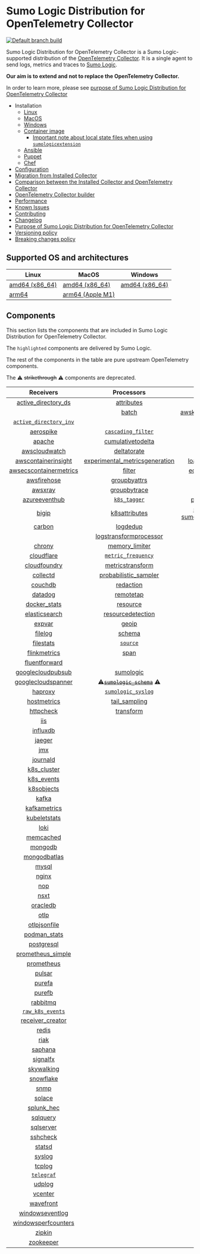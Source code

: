 # Sumo Logic Distribution for OpenTelemetry Collector

[![Default branch build](https://github.com/SumoLogic/sumologic-otel-collector/actions/workflows/dev_builds.yml/badge.svg)](https://github.com/SumoLogic/sumologic-otel-collector/actions/workflows/dev_builds.yml)

Sumo Logic Distribution for OpenTelemetry Collector is a Sumo Logic-supported distribution of the [OpenTelemetry Collector][otc_link].
It is a single agent to send logs, metrics and traces to [Sumo Logic][sumologic].

**Our aim is to extend and not to replace the OpenTelemetry Collector.**

In order to learn more, please see [purpose of Sumo Logic Distribution for OpenTelemetry Collector][purpose]

- Installation
  - [Linux][linux_installation]
  - [MacOS][macos_installation]
  - [Windows][windows_installation]
  - [Container image](/docs/installation.md#container-image)
    - [Important note about local state files when using `sumologicextension`](/docs/installation.md#important-note-about-local-state-files-when-using-sumologicextension)
  - [Ansible](/docs/installation.md#ansible)
  - [Puppet](/docs/installation.md#puppet)
  - [Chef](/docs/installation.md#chef)
- [Configuration](docs/configuration.md)
- [Migration from Installed Collector](docs/migration.md)
- [Comparison between the Installed Collector and OpenTelemetry Collector](docs/comparison.md)
- [OpenTelemetry Collector builder](./otelcolbuilder/README.md)
- [Performance]
- [Known Issues]
- [Contributing](./CONTRIBUTING.md)
- [Changelog](./CHANGELOG.md)
- [Purpose of Sumo Logic Distribution for OpenTelemetry Collector][purpose]
- [Versioning policy][versioning]
- [Breaking changes policy][breaking]

## Supported OS and architectures

| Linux                         | MacOS                         | Windows                     |
| ----------------------------- | ----------------------------- | --------------------------- |
| [amd64 (x86_64)][linux_amd64] | [amd64 (x86_64)][mac_amd64]   | [amd64 (x86_64)][win_amd64] |
| [arm64][linux_arm64]          | [arm64 (Apple M1)][mac_arm64] |                             |

## Components

This section lists the components that are included in Sumo Logic Distribution for OpenTelemetry Collector.

The `highlighted` components are delivered by Sumo Logic.

The rest of the components in the table are pure upstream OpenTelemetry components.

The ⚠️ ~~strikethrough~~ ⚠️ components are deprecated.

|                        Receivers                         |                          Processors                          |               Exporters                |                 Extensions                  |             Connectors              |
| :------------------------------------------------------: | :----------------------------------------------------------: | :------------------------------------: | :-----------------------------------------: | :---------------------------------: |
|     [active_directory_ds][activedirectorydsreceiver]     |              [attributes][attributesprocessor]               |         [awss3][awss3exporter]         |       [asapclient][asapauthextension]       |     [forward][forwardconnector]     |
|                                                          |                   [batch][batchprocessor]                    |          [awskinesisexporter]          |                                             |                                     |
|   [`active_directory_inv`][activedirectoryinvreceiver]   |                                                              |        [carbon][carbonexporter]        |                 [awsproxy]                  |       [count][countconnector]       |
|              [aerospike][aerospikereceiver]              |        [`cascading_filter`][cascadingfilterprocessor]        |         [debug][debugexporter]         |       [basicauth][basicauthextension]       |  [exceptions][exceptionsconnector]  |
|                 [apache][apachereceiver]                 |       [cumulativetodelta][cumulativetodeltaprocessor]        |          [file][fileexporter]          | [bearertokenauth][bearertokenauthextension] |    [failover][failoverconnector]    |
|          [awscloudwatch][awscloudwatchreceiver]          |             [deltatorate][deltatorateprocessor]              |         [kafka][kafkaexporter]         |           [db_storage][dbstorage]           |  [roundrobin][roundrobinconnector]  |
|    [awscontainerinsight][awscontainerinsightreceiver]    | [experimental_metricsgeneration][metricsgenerationprocessor] | [loadbalancing][loadbalancingexporter] |      [docker_observer][dockerobserver]      |     [routing][routingconnector]     |
| [awsecscontainermetrics][awsecscontainermetricsreceiver] |                  [filter][filterprocessor]                   |      [ecs_observer][ecsobserver]       |    [servicegraph][servicegraphconnector]    |                                     |
|            [awsfirehose][awsfirehosereceiver]            |            [groupbyattrs][groupbyattrsprocessor]             |          [otlp][otlpexporter]          |    [ecs_task_observer][ecstaskobserver]     | [spanmetrics][spanmetricsconnector] |
|                [awsxray][awsxrayreceiver]                |            [groupbytrace][groupbytraceprocessor]             |      [otlphttp][otlphttpexporter]      |         [file_storage][filestorage]         |                                     |
|          [azureeventhub][azureeventhubreceiver]          |                 [`k8s_tagger`][k8sprocessor]                 |    [prometheus][prometheusexporter]    |   [headerssetter][headerssetterextension]   |                                     |
|                  [bigip][bigipreceiver]                  |           [k8sattributes][k8sattributesprocessor]            |    [sumologic] [sumologicexporter]     |    [health_check][healthcheckextension]     |                                     |
|                 [carbon][carbonreceiver]                 |                [logdedup][logdedupprocessor]                 |        [syslog][syslogexporter]        |        [host_observer][hostobserver]        |                                     |
|                                                          |       [logstransformprocessor][logstransformprocessor]       |                                        |                                             |                                     |
|                 [chrony][chronyreceiver]                 |           [memory_limiter][memorylimiterprocessor]           |           [nop][nopexporter]           |       [http_forwarder][httpforwarder]       |                                     |
|             [cloudflare][cloudflarereceiver]             |        [`metric_frequency`][metricfrequencyprocessor]        |                                        |           [jaegerremotesampling]            |                                     |
|           [cloudfoundry][cloudfoundryreceiver]           |        [metricstransform][metricstransformprocessor]         |                                        |         [k8s_observer][k8sobserver]         |                                     |
|               [collectd][collectdreceiver]               |    [probabilistic_sampler][probabilisticsamplerprocessor]    |                                        |                                             |                                     |
|                [couchdb][couchdbreceiver]                |               [redaction][redactionprocessor]                |                                        |  [oauth2client][oauth2clientauthextension]  |                                     |
|                [datadog][datadogreceiver]                |               [remotetap][remotetapprocessor]                |                                        |          [oidc][oidcauthextension]          |                                     |
|           [docker_stats][dockerstatsreceiver]            |                [resource][resourceprocessor]                 |                                        |           [pprof][pprofextension]           |                                     |
|          [elasticsearch][elasticsearchreceiver]          |       [resourcedetection][resourcedetectionprocessor]        |                                        |       [sigv4auth][sigv4authextension]       |                                     |
|                 [expvar][expvarreceiver]                 |                 [geoip][geoipprocessor]                  |                                        |      [`sumologic`][sumologicextension]      |                                     |
|                [filelog][filelogreceiver]                |                  [schema][schemaprocessor]                   |                                        |          [zpages][zpagesextension]          |                                     |
|              [filestats][filestatsreceiver]              |                 [`source`][sourceprocessor]                  |                                        |                                             |                                     |
|           [flinkmetrics][flinkmetricsreceiver]           |                    [span][spanprocessor]                     |                                        |                                             |                                     |
|          [fluentforward][fluentforwardreceiver]          |                                                              |                                        |                                             |                                     |
|      [googlecloudpubsub][googlecloudpubsubreceiver]      |               [sumologic][sumologicprocessor]                |                                        |                                             |                                     |
|     [googlecloudspanner][googlecloudspannerreceiver]     |   ⚠️~~[`sumologic_schema`][sumologicschemaprocessor]~~ ⚠️    |                                        |                                             |                                     |
|                [haproxy][haproxyreceiver]                |        [`sumologic_syslog`][sumologicsyslogprocessor]        |                                        |                                             |                                     |
|            [hostmetrics][hostmetricsreceiver]            |            [tail_sampling][tailsamplingprocessor]            |                                        |                                             |                                     |
|              [httpcheck][httpcheckreceiver]              |               [transform][transformprocessor]                |                                        |                                             |                                     |
|                    [iis][iisreceiver]                        |                                       |                                        |                                             |                                     |
|               [influxdb][influxdbreceiver]               |                                                              |                                        |                                             |                                     |
|                 [jaeger][jaegerreceiver]                 |                                                              |                                        |                                             |                                     |
|                    [jmx][jmxreceiver]                    |                                                              |                                        |                                             |                                     |
|               [journald][journaldreceiver]               |                                                              |                                        |                                             |                                     |
|            [k8s_cluster][k8sclusterreceiver]             |                                                              |                                        |                                             |                                     |
|             [k8s_events][k8seventsreceiver]              |                                                              |                                        |                                             |                                     |
|             [k8sobjects][k8sobjectsreceiver]             |                                                              |                                        |                                             |                                     |
|                  [kafka][kafkareceiver]                  |                                                              |                                        |                                             |                                     |
|           [kafkametrics][kafkametricsreceiver]           |                                                              |                                        |                                             |                                     |
|           [kubeletstats][kubeletstatsreceiver]           |                                                              |                                        |                                             |                                     |
|                   [loki][lokireceiver]                   |                                                              |                                        |                                             |                                     |
|              [memcached][memcachedreceiver]              |                                                              |                                        |                                             |                                     |
|                [mongodb][mongodbreceiver]                |                                                              |                                        |                                             |                                     |
|           [mongodbatlas][mongodbatlasreceiver]           |                                                              |                                        |                                             |                                     |
|                  [mysql][mysqlreceiver]                  |                                                              |                                        |                                             |                                     |
|                  [nginx][nginxreceiver]                  |                                                              |                                        |                                             |                                     |
|                    [nop][nopreceiver]                    |                                                              |                                        |                                             |                                     |
|                   [nsxt][nsxtreceiver]                   |                                                              |                                        |                                             |                                     |
|               [oracledb][oracledbreceiver]               |                                                              |                                        |                                             |                                     |
|                   [otlp][otlpreceiver]                   |                                                              |                                        |                                             |                                     |
|           [otlpjsonfile][otlpjsonfilereceiver]           |                                                              |                                        |                                             |                                     |
|              [podman_stats][podmanreceiver]              |                                                              |                                        |                                             |                                     |
|             [postgresql][postgresqlreceiver]             |                                                              |                                        |                                             |                                     |
|      [prometheus_simple][simpleprometheusreceiver]       |                                                              |                                        |                                             |                                     |
|             [prometheus][prometheusreceiver]             |                                                              |                                        |                                             |                                     |
|                 [pulsar][pulsarreceiver]                 |                                                              |                                        |                                             |                                     |
|                 [purefa][purefareceiver]                 |                                                              |                                        |                                             |                                     |
|                 [purefb][purefbreceiver]                 |                                                              |                                        |                                             |                                     |
|               [rabbitmq][rabbitmqreceiver]               |                                                              |                                        |                                             |                                     |
|         [`raw_k8s_events`][rawk8seventsreceiver]         |                                                              |                                        |                                             |                                     |
|           [receiver_creator][receivercreator]            |                                                              |                                        |                                             |                                     |
|                  [redis][redisreceiver]                  |                                                              |                                        |                                             |                                     |
|                   [riak][riakreceiver]                   |                                                              |                                        |                                             |                                     |
|                [saphana][saphanareceiver]                |                                                              |                                        |                                             |                                     |
|               [signalfx][signalfxreceiver]               |                                                              |                                        |                                             |                                     |
|             [skywalking][skywalkingreceiver]             |                                                              |                                        |                                             |                                     |
|              [snowflake][snowflakereceiver]              |                                                              |                                        |                                             |                                     |
|                   [snmp][snmpreceiver]                   |                                                              |                                        |                                             |                                     |
|                 [solace][solacereceiver]                 |                                                              |                                        |                                             |                                     |
|             [splunk_hec][splunkhecreceiver]              |                                                              |                                        |                                             |                                     |
|               [sqlquery][sqlqueryreceiver]               |                                                              |                                        |                                             |                                     |
|              [sqlserver][sqlserverreceiver]              |                                                              |                                        |                                             |                                     |
|               [sshcheck][sshcheckreceiver]               |                                                              |                                        |                                             |                                     |
|                 [statsd][statsdreceiver]                 |                                                              |                                        |                                             |                                     |
|                 [syslog][syslogreceiver]                 |                                                              |                                        |                                             |                                     |
|                 [tcplog][tcplogreceiver]                 |                                                              |                                        |                                             |                                     |
|              [`telegraf`][telegrafreceiver]              |                                                              |                                        |                                             |                                     |
|                 [udplog][udplogreceiver]                 |                                                              |                                        |                                             |                                     |
|                [vcenter][vcenterreceiver]                |                                                              |                                        |                                             |                                     |
|              [wavefront][wavefrontreceiver]              |                                                              |                                        |                                             |                                     |
|        [windowseventlog][windowseventlogreceiver]        |                                                              |                                        |                                             |                                     |
|    [windowsperfcounters][windowsperfcountersreceiver]    |                                                              |                                        |                                             |                                     |
|                 [zipkin][zipkinreceiver]                 |                                                              |                                        |                                             |                                     |
|              [zookeeper][zookeeperreceiver]              |                                                              |                                        |                                             |                                     |

[otc_link]: https://github.com/open-telemetry/opentelemetry-collector
[sumologic]: https://www.sumologic.com
[linux_installation]: https://help.sumologic.com/docs/send-data/opentelemetry-collector/install-collector-linux/
[macos_installation]: https://help.sumologic.com/docs/send-data/opentelemetry-collector/install-collector-macos/
[windows_installation]: https://help.sumologic.com/docs/send-data/opentelemetry-collector/install-collector-windows/
[performance]: https://help.sumologic.com/docs/send-data/opentelemetry-collector/#performance
[known issues]: https://help.sumologic.com/docs/send-data/opentelemetry-collector/troubleshooting-faq/#known-issues
[purpose]: https://help.sumologic.com/docs/send-data/opentelemetry-collector/sumo-logic-opentelemetry-vs-opentelemetry-upstream-relationship/
[versioning]: https://help.sumologic.com/docs/send-data/opentelemetry-collector/sumo-logic-opentelemetry-vs-opentelemetry-upstream-relationship/#versioning-policy
[breaking]: https://help.sumologic.com/docs/send-data/opentelemetry-collector/sumo-logic-opentelemetry-vs-opentelemetry-upstream-relationship/#versioning-policy
[linux_amd64]: ./docs/installation.md#linux-on-amd64-x86-64
[linux_arm64]: ./docs/installation.md#linux-on-arm64
[mac_amd64]: ./docs/installation.md#macos-on-amd64-x86-64
[mac_arm64]: ./docs/installation.md#macos-on-arm64-apple-m1-x86-64
[win_amd64]: ./docs/installation.md#windows
[activedirectorydsreceiver]: https://github.com/open-telemetry/opentelemetry-collector-contrib/tree/v0.133.0/receiver/activedirectorydsreceiver
[activedirectoryinvreceiver]: ./pkg/receiver/activedirectoryinvreceiver
[aerospikereceiver]: https://github.com/open-telemetry/opentelemetry-collector-contrib/tree/v0.133.0/receiver/aerospikereceiver
[apachereceiver]: https://github.com/open-telemetry/opentelemetry-collector-contrib/tree/v0.133.0/receiver/apachereceiver
[awscloudwatchreceiver]: https://github.com/open-telemetry/opentelemetry-collector-contrib/tree/v0.133.0/receiver/awscloudwatchreceiver
[awscontainerinsightreceiver]: https://github.com/open-telemetry/opentelemetry-collector-contrib/tree/v0.133.0/receiver/awscontainerinsightreceiver
[awsecscontainermetricsreceiver]: https://github.com/open-telemetry/opentelemetry-collector-contrib/tree/v0.133.0/receiver/awsecscontainermetricsreceiver
[awsfirehosereceiver]: https://github.com/open-telemetry/opentelemetry-collector-contrib/tree/v0.133.0/receiver/awsfirehosereceiver
[awsxrayreceiver]: https://github.com/open-telemetry/opentelemetry-collector-contrib/tree/v0.133.0/receiver/awsxrayreceiver
[azureeventhubreceiver]: https://github.com/open-telemetry/opentelemetry-collector-contrib/tree/v0.133.0/receiver/azureeventhubreceiver
[bigipreceiver]: https://github.com/open-telemetry/opentelemetry-collector-contrib/tree/v0.133.0/receiver/bigipreceiver
[carbonreceiver]: https://github.com/open-telemetry/opentelemetry-collector-contrib/tree/v0.133.0/receiver/carbonreceiver
[chronyreceiver]: https://github.com/open-telemetry/opentelemetry-collector-contrib/tree/v0.133.0/receiver/chronyreceiver
[cloudfoundryreceiver]: https://github.com/open-telemetry/opentelemetry-collector-contrib/tree/v0.133.0/receiver/cloudfoundryreceiver
[cloudflarereceiver]: https://github.com/open-telemetry/opentelemetry-collector-contrib/tree/v0.133.0/receiver/cloudflarereceiver
[collectdreceiver]: https://github.com/open-telemetry/opentelemetry-collector-contrib/tree/v0.133.0/receiver/collectdreceiver
[couchdbreceiver]: https://github.com/open-telemetry/opentelemetry-collector-contrib/tree/v0.133.0/receiver/couchdbreceiver
[datadogreceiver]: https://github.com/open-telemetry/opentelemetry-collector-contrib/tree/v0.133.0/receiver/datadogreceiver
[dockerstatsreceiver]: https://github.com/open-telemetry/opentelemetry-collector-contrib/tree/v0.133.0/receiver/dockerstatsreceiver
[elasticsearchreceiver]: https://github.com/open-telemetry/opentelemetry-collector-contrib/tree/v0.133.0/receiver/elasticsearchreceiver
[expvarreceiver]: https://github.com/open-telemetry/opentelemetry-collector-contrib/tree/v0.133.0/receiver/expvarreceiver
[filelogreceiver]: https://github.com/open-telemetry/opentelemetry-collector-contrib/tree/v0.133.0/receiver/filelogreceiver
[filestatsreceiver]: https://github.com/open-telemetry/opentelemetry-collector-contrib/tree/v0.133.0/receiver/filestatsreceiver
[flinkmetricsreceiver]: https://github.com/open-telemetry/opentelemetry-collector-contrib/tree/v0.133.0/receiver/flinkmetricsreceiver
[fluentforwardreceiver]: https://github.com/open-telemetry/opentelemetry-collector-contrib/tree/v0.133.0/receiver/fluentforwardreceiver
[googlecloudpubsubreceiver]: https://github.com/open-telemetry/opentelemetry-collector-contrib/tree/v0.133.0/receiver/googlecloudpubsubreceiver
[googlecloudspannerreceiver]: https://github.com/open-telemetry/opentelemetry-collector-contrib/tree/v0.133.0/receiver/googlecloudspannerreceiver
[haproxyreceiver]: https://github.com/open-telemetry/opentelemetry-collector-contrib/tree/v0.133.0/receiver/haproxyreceiver
[hostmetricsreceiver]: https://github.com/open-telemetry/opentelemetry-collector-contrib/tree/v0.133.0/receiver/hostmetricsreceiver
[httpcheckreceiver]: https://github.com/open-telemetry/opentelemetry-collector-contrib/tree/v0.133.0/receiver/httpcheckreceiver
[iisreceiver]: https://github.com/open-telemetry/opentelemetry-collector-contrib/tree/v0.133.0/receiver/iisreceiver
[influxdbreceiver]: https://github.com/open-telemetry/opentelemetry-collector-contrib/tree/v0.133.0/receiver/influxdbreceiver
[jaegerreceiver]: https://github.com/open-telemetry/opentelemetry-collector-contrib/tree/v0.133.0/receiver/jaegerreceiver
[jmxreceiver]: https://github.com/open-telemetry/opentelemetry-collector-contrib/tree/v0.133.0/receiver/jmxreceiver
[journaldreceiver]: https://github.com/open-telemetry/opentelemetry-collector-contrib/tree/v0.133.0/receiver/journaldreceiver
[k8sclusterreceiver]: https://github.com/open-telemetry/opentelemetry-collector-contrib/tree/v0.133.0/receiver/k8sclusterreceiver
[k8seventsreceiver]: https://github.com/open-telemetry/opentelemetry-collector-contrib/tree/v0.133.0/receiver/k8seventsreceiver
[k8sobjectsreceiver]: https://github.com/open-telemetry/opentelemetry-collector-contrib/tree/v0.133.0/receiver/k8sobjectsreceiver
[kafkareceiver]: https://github.com/open-telemetry/opentelemetry-collector-contrib/tree/v0.133.0/receiver/kafkareceiver
[kafkametricsreceiver]: https://github.com/open-telemetry/opentelemetry-collector-contrib/tree/v0.133.0/receiver/kafkametricsreceiver
[kubeletstatsreceiver]: https://github.com/open-telemetry/opentelemetry-collector-contrib/tree/v0.133.0/receiver/kubeletstatsreceiver
[lokireceiver]: https://github.com/open-telemetry/opentelemetry-collector-contrib/tree/v0.133.0/receiver/lokireceiver
[memcachedreceiver]: https://github.com/open-telemetry/opentelemetry-collector-contrib/tree/v0.133.0/receiver/memcachedreceiver
[mongodbreceiver]: https://github.com/open-telemetry/opentelemetry-collector-contrib/tree/v0.133.0/receiver/mongodbreceiver
[mongodbatlasreceiver]: https://github.com/open-telemetry/opentelemetry-collector-contrib/tree/v0.133.0/receiver/mongodbatlasreceiver
[mysqlreceiver]: https://github.com/open-telemetry/opentelemetry-collector-contrib/tree/v0.133.0/receiver/mysqlreceiver
[nginxreceiver]: https://github.com/open-telemetry/opentelemetry-collector-contrib/tree/v0.133.0/receiver/nginxreceiver
[nopreceiver]: https://github.com/open-telemetry/opentelemetry-collector/tree/v0.133.0/receiver/nopreceiver
[nsxtreceiver]: https://github.com/open-telemetry/opentelemetry-collector-contrib/tree/v0.133.0/receiver/nsxtreceiver
[oracledbreceiver]: https://github.com/open-telemetry/opentelemetry-collector-contrib/tree/v0.133.0/receiver/oracledbreceiver
[otlpreceiver]: https://github.com/open-telemetry/opentelemetry-collector/tree/v0.133.0/receiver/otlpreceiver
[otlpjsonfilereceiver]: https://github.com/open-telemetry/opentelemetry-collector-contrib/tree/v0.133.0/receiver/otlpjsonfilereceiver
[podmanreceiver]: https://github.com/open-telemetry/opentelemetry-collector-contrib/tree/v0.133.0/receiver/podmanreceiver
[postgresqlreceiver]: https://github.com/open-telemetry/opentelemetry-collector-contrib/tree/v0.133.0/receiver/postgresqlreceiver
[simpleprometheusreceiver]: https://github.com/open-telemetry/opentelemetry-collector-contrib/tree/v0.133.0/receiver/simpleprometheusreceiver
[prometheusreceiver]: https://github.com/open-telemetry/opentelemetry-collector-contrib/tree/v0.133.0/receiver/prometheusreceiver
[pulsarreceiver]: https://github.com/open-telemetry/opentelemetry-collector-contrib/tree/v0.133.0/receiver/pulsarreceiver
[purefareceiver]: https://github.com/open-telemetry/opentelemetry-collector-contrib/tree/v0.133.0/receiver/purefareceiver
[purefbreceiver]: https://github.com/open-telemetry/opentelemetry-collector-contrib/tree/v0.133.0/receiver/purefbreceiver
[rabbitmqreceiver]: https://github.com/open-telemetry/opentelemetry-collector-contrib/tree/v0.133.0/receiver/rabbitmqreceiver
[rawk8seventsreceiver]: ./pkg/receiver/rawk8seventsreceiver
[receivercreator]: https://github.com/open-telemetry/opentelemetry-collector-contrib/tree/v0.133.0/receiver/receivercreator
[redisreceiver]: https://github.com/open-telemetry/opentelemetry-collector-contrib/tree/v0.133.0/receiver/redisreceiver
[riakreceiver]: https://github.com/open-telemetry/opentelemetry-collector-contrib/tree/v0.133.0/receiver/riakreceiver
[saphanareceiver]: https://github.com/open-telemetry/opentelemetry-collector-contrib/tree/v0.133.0/receiver/saphanareceiver
[signalfxreceiver]: https://github.com/open-telemetry/opentelemetry-collector-contrib/tree/v0.133.0/receiver/signalfxreceiver
[skywalkingreceiver]: https://github.com/open-telemetry/opentelemetry-collector-contrib/tree/v0.133.0/receiver/skywalkingreceiver
[snmpreceiver]: https://github.com/open-telemetry/opentelemetry-collector-contrib/tree/v0.133.0/receiver/snmpreceiver
[snowflakereceiver]: https://github.com/open-telemetry/opentelemetry-collector-contrib/tree/v0.133.0/receiver/snowflakereceiver
[solacereceiver]: https://github.com/open-telemetry/opentelemetry-collector-contrib/tree/v0.133.0/receiver/solacereceiver
[splunkhecreceiver]: https://github.com/open-telemetry/opentelemetry-collector-contrib/tree/v0.133.0/receiver/splunkhecreceiver
[sqlqueryreceiver]: https://github.com/open-telemetry/opentelemetry-collector-contrib/tree/v0.133.0/receiver/sqlqueryreceiver
[sqlserverreceiver]: https://github.com/open-telemetry/opentelemetry-collector-contrib/tree/v0.133.0/receiver/sqlserverreceiver
[sshcheckreceiver]: https://github.com/open-telemetry/opentelemetry-collector-contrib/tree/v0.133.0/receiver/sshcheckreceiver
[statsdreceiver]: https://github.com/open-telemetry/opentelemetry-collector-contrib/tree/v0.133.0/receiver/statsdreceiver
[syslogreceiver]: https://github.com/open-telemetry/opentelemetry-collector-contrib/tree/v0.133.0/receiver/syslogreceiver
[tcplogreceiver]: https://github.com/open-telemetry/opentelemetry-collector-contrib/tree/v0.133.0/receiver/tcplogreceiver
[telegrafreceiver]: ./pkg/receiver/telegrafreceiver
[udplogreceiver]: https://github.com/open-telemetry/opentelemetry-collector-contrib/tree/v0.133.0/receiver/udplogreceiver
[vcenterreceiver]: https://github.com/open-telemetry/opentelemetry-collector-contrib/tree/v0.133.0/receiver/vcenterreceiver
[wavefrontreceiver]: https://github.com/open-telemetry/opentelemetry-collector-contrib/tree/v0.133.0/receiver/wavefrontreceiver
[windowseventlogreceiver]: https://github.com/open-telemetry/opentelemetry-collector-contrib/tree/v0.133.0/receiver/windowseventlogreceiver
[windowsperfcountersreceiver]: https://github.com/open-telemetry/opentelemetry-collector-contrib/tree/v0.133.0/receiver/windowsperfcountersreceiver
[zipkinreceiver]: https://github.com/open-telemetry/opentelemetry-collector-contrib/tree/v0.133.0/receiver/zipkinreceiver
[zookeeperreceiver]: https://github.com/open-telemetry/opentelemetry-collector-contrib/tree/v0.133.0/receiver/zookeeperreceiver
[attributesprocessor]: https://github.com/open-telemetry/opentelemetry-collector-contrib/tree/v0.133.0/processor/attributesprocessor
[batchprocessor]: https://github.com/open-telemetry/opentelemetry-collector/tree/v0.133.0/processor/batchprocessor
[cascadingfilterprocessor]: ./pkg/processor/cascadingfilterprocessor
[cumulativetodeltaprocessor]: https://github.com/open-telemetry/opentelemetry-collector-contrib/tree/v0.133.0/processor/cumulativetodeltaprocessor
[deltatorateprocessor]: https://github.com/open-telemetry/opentelemetry-collector-contrib/tree/v0.133.0/processor/deltatorateprocessor
[metricsgenerationprocessor]: https://github.com/open-telemetry/opentelemetry-collector-contrib/tree/v0.133.0/processor/metricsgenerationprocessor
[filterprocessor]: https://github.com/open-telemetry/opentelemetry-collector-contrib/tree/v0.133.0/processor/filterprocessor
[groupbyattrsprocessor]: https://github.com/open-telemetry/opentelemetry-collector-contrib/tree/v0.133.0/processor/groupbyattrsprocessor
[groupbytraceprocessor]: https://github.com/open-telemetry/opentelemetry-collector-contrib/tree/v0.133.0/processor/groupbytraceprocessor
[k8sprocessor]: ./pkg/processor/k8sprocessor
[k8sattributesprocessor]: https://github.com/open-telemetry/opentelemetry-collector-contrib/tree/v0.133.0/processor/k8sattributesprocessor
[logdedupprocessor]: https://github.com/open-telemetry/opentelemetry-collector-contrib/tree/v0.133.0/processor/logdedupprocessor
[logstransformprocessor]: https://github.com/open-telemetry/opentelemetry-collector-contrib/tree/v0.133.0/processor/logstransformprocessor
[memorylimiterprocessor]: https://github.com/open-telemetry/opentelemetry-collector/tree/v0.133.0/processor/memorylimiterprocessor
[metricfrequencyprocessor]: ./pkg/processor/metricfrequencyprocessor
[metricstransformprocessor]: https://github.com/open-telemetry/opentelemetry-collector-contrib/tree/v0.133.0/processor/metricstransformprocessor
[probabilisticsamplerprocessor]: https://github.com/open-telemetry/opentelemetry-collector-contrib/tree/v0.133.0/processor/probabilisticsamplerprocessor
[redactionprocessor]: https://github.com/open-telemetry/opentelemetry-collector-contrib/tree/v0.133.0/processor/redactionprocessor
[remotetapprocessor]: https://github.com/open-telemetry/opentelemetry-collector-contrib/tree/v0.133.0/processor/remotetapprocessor
[resourceprocessor]: https://github.com/open-telemetry/opentelemetry-collector-contrib/tree/v0.133.0/processor/resourceprocessor
[resourcedetectionprocessor]: https://github.com/open-telemetry/opentelemetry-collector-contrib/tree/v0.133.0/processor/resourcedetectionprocessor
[schemaprocessor]: https://github.com/open-telemetry/opentelemetry-collector-contrib/tree/v0.133.0/processor/schemaprocessor
[sourceprocessor]: ./pkg/processor/sourceprocessor
[spanprocessor]: https://github.com/open-telemetry/opentelemetry-collector-contrib/tree/v0.133.0/processor/spanprocessor
[sumologicprocessor]: https://github.com/open-telemetry/opentelemetry-collector-contrib/tree/v0.133.0/processor/sumologicprocessor
[sumologicschemaprocessor]: ./pkg/processor/sumologicschemaprocessor
[sumologicsyslogprocessor]: ./pkg/processor/sumologicsyslogprocessor
[tailsamplingprocessor]: https://github.com/open-telemetry/opentelemetry-collector-contrib/tree/v0.133.0/processor/tailsamplingprocessor
[transformprocessor]: https://github.com/open-telemetry/opentelemetry-collector-contrib/tree/v0.133.0/processor/transformprocessor
[awss3exporter]: https://github.com/open-telemetry/opentelemetry-collector-contrib/tree/v0.133.0/exporter/awss3exporter
[awskinesisexporter]: https://github.com/open-telemetry/opentelemetry-collector-contrib/tree/v0.133.0/exporter/awskinesisexporter
[carbonexporter]: https://github.com/open-telemetry/opentelemetry-collector-contrib/tree/v0.133.0/exporter/carbonexporter
[debugexporter]: https://github.com/open-telemetry/opentelemetry-collector/tree/v0.133.0/exporter/debugexporter
[fileexporter]: https://github.com/open-telemetry/opentelemetry-collector-contrib/tree/v0.133.0/exporter/fileexporter
[kafkaexporter]: https://github.com/open-telemetry/opentelemetry-collector-contrib/tree/v0.133.0/exporter/kafkaexporter
[loadbalancingexporter]: https://github.com/open-telemetry/opentelemetry-collector-contrib/tree/v0.133.0/exporter/loadbalancingexporter
[nopexporter]: https://github.com/open-telemetry/opentelemetry-collector/tree/v0.133.0/exporter/nopexporter
[otlpexporter]: https://github.com/open-telemetry/opentelemetry-collector/tree/v0.133.0/exporter/otlpexporter
[otlphttpexporter]: https://github.com/open-telemetry/opentelemetry-collector/tree/v0.133.0/exporter/otlphttpexporter
[prometheusexporter]: https://github.com/open-telemetry/opentelemetry-collector-contrib/tree/v0.133.0/exporter/prometheusexporter
[sumologicexporter]: https://github.com/open-telemetry/opentelemetry-collector-contrib/tree/v0.133.0/exporter/sumologicexporter
[syslogexporter]: https://github.com/open-telemetry/opentelemetry-collector-contrib/tree/v0.133.0/exporter/syslogexporter
[asapauthextension]: https://github.com/open-telemetry/opentelemetry-collector-contrib/tree/v0.133.0/extension/asapauthextension
[awsproxy]: https://github.com/open-telemetry/opentelemetry-collector-contrib/tree/v0.133.0/extension/awsproxy
[basicauthextension]: https://github.com/open-telemetry/opentelemetry-collector-contrib/tree/v0.133.0/extension/basicauthextension
[bearertokenauthextension]: https://github.com/open-telemetry/opentelemetry-collector-contrib/tree/v0.133.0/extension/bearertokenauthextension
[dbstorage]: https://github.com/open-telemetry/opentelemetry-collector-contrib/tree/v0.133.0/extension/storage/dbstorage
[dockerobserver]: https://github.com/open-telemetry/opentelemetry-collector-contrib/tree/v0.133.0/extension/observer/dockerobserver
[ecsobserver]: https://github.com/open-telemetry/opentelemetry-collector-contrib/tree/v0.133.0/extension/observer/ecsobserver
[ecstaskobserver]: https://github.com/open-telemetry/opentelemetry-collector-contrib/tree/v0.133.0/extension/observer/ecstaskobserver
[filestorage]: https://github.com/open-telemetry/opentelemetry-collector-contrib/tree/v0.133.0/extension/storage/filestorage
[headerssetterextension]: https://github.com/open-telemetry/opentelemetry-collector-contrib/tree/v0.133.0/extension/headerssetterextension
[healthcheckextension]: https://github.com/open-telemetry/opentelemetry-collector-contrib/tree/v0.133.0/extension/healthcheckextension
[hostobserver]: https://github.com/open-telemetry/opentelemetry-collector-contrib/tree/v0.133.0/extension/observer/hostobserver
[httpforwarder]: https://github.com/open-telemetry/opentelemetry-collector-contrib/tree/v0.133.0/extension/httpforwarderextension
[jaegerremotesampling]: https://github.com/open-telemetry/opentelemetry-collector-contrib/tree/v0.133.0/extension/jaegerremotesampling
[k8sobserver]: https://github.com/open-telemetry/opentelemetry-collector-contrib/tree/v0.133.0/extension/observer/k8sobserver
[oauth2clientauthextension]: https://github.com/open-telemetry/opentelemetry-collector-contrib/tree/v0.133.0/extension/oauth2clientauthextension
[oidcauthextension]: https://github.com/open-telemetry/opentelemetry-collector-contrib/tree/v0.133.0/extension/oidcauthextension
[pprofextension]: https://github.com/open-telemetry/opentelemetry-collector-contrib/tree/v0.133.0/extension/pprofextension
[sigv4authextension]: https://github.com/open-telemetry/opentelemetry-collector-contrib/tree/v0.133.0/extension/sigv4authextension
[sumologicextension]: https://github.com/open-telemetry/opentelemetry-collector-contrib/tree/v0.133.0/extension/sumologicextension
[zpagesextension]: https://github.com/open-telemetry/opentelemetry-collector/tree/v0.133.0/extension/zpagesextension
[forwardconnector]: https://github.com/open-telemetry/opentelemetry-collector/tree/v0.133.0/connector/forwardconnector
[countconnector]: https://github.com/open-telemetry/opentelemetry-collector-contrib/tree/v0.133.0/connector/countconnector
[failoverconnector]: https://github.com/open-telemetry/opentelemetry-collector-contrib/tree/v0.133.0/connector/failoverconnector
[exceptionsconnector]: https://github.com/open-telemetry/opentelemetry-collector-contrib/tree/v0.133.0/connector/exceptionsconnector
[roundrobinconnector]: https://github.com/open-telemetry/opentelemetry-collector-contrib/tree/v0.133.0/connector/roundrobinconnector
[routingconnector]: https://github.com/open-telemetry/opentelemetry-collector-contrib/tree/v0.133.0/connector/routingconnector
[servicegraphconnector]: https://github.com/open-telemetry/opentelemetry-collector-contrib/tree/v0.133.0/connector/servicegraphconnector
[spanmetricsconnector]: https://github.com/open-telemetry/opentelemetry-collector-contrib/tree/v0.133.0/connector/spanmetricsconnector
[geoipprocessor]: https://github.com/open-telemetry/opentelemetry-collector-contrib/tree/v0.133.0/processor/geoipprocessor
